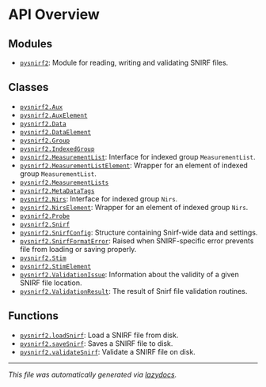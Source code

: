 <!-- markdownlint-disable -->

# API Overview

## Modules

- [`pysnirf2`](./pysnirf2.md#module-pysnirf2): Module for reading, writing and validating SNIRF files.

## Classes

- [`pysnirf2.Aux`](./pysnirf2.md#class-aux)
- [`pysnirf2.AuxElement`](./pysnirf2.md#class-auxelement)
- [`pysnirf2.Data`](./pysnirf2.md#class-data)
- [`pysnirf2.DataElement`](./pysnirf2.md#class-dataelement)
- [`pysnirf2.Group`](./pysnirf2.md#class-group)
- [`pysnirf2.IndexedGroup`](./pysnirf2.md#class-indexedgroup)
- [`pysnirf2.MeasurementList`](./pysnirf2.md#class-measurementlist): Interface for indexed group `MeasurementList`.
- [`pysnirf2.MeasurementListElement`](./pysnirf2.md#class-measurementlistelement): Wrapper for an element of indexed group `MeasurementList`.
- [`pysnirf2.MeasurementLists`](./pysnirf2.md#class-measurementlists)
- [`pysnirf2.MetaDataTags`](./pysnirf2.md#class-metadatatags)
- [`pysnirf2.Nirs`](./pysnirf2.md#class-nirs): Interface for indexed group `Nirs`.
- [`pysnirf2.NirsElement`](./pysnirf2.md#class-nirselement): Wrapper for an element of indexed group `Nirs`.
- [`pysnirf2.Probe`](./pysnirf2.md#class-probe)
- [`pysnirf2.Snirf`](./pysnirf2.md#class-snirf)
- [`pysnirf2.SnirfConfig`](./pysnirf2.md#class-snirfconfig): Structure containing Snirf-wide data and settings.
- [`pysnirf2.SnirfFormatError`](./pysnirf2.md#class-snirfformaterror): Raised when SNIRF-specific error prevents file from loading or saving properly.
- [`pysnirf2.Stim`](./pysnirf2.md#class-stim)
- [`pysnirf2.StimElement`](./pysnirf2.md#class-stimelement)
- [`pysnirf2.ValidationIssue`](./pysnirf2.md#class-validationissue): Information about the validity of a given SNIRF file location.
- [`pysnirf2.ValidationResult`](./pysnirf2.md#class-validationresult): The result of Snirf file validation routines.

## Functions

- [`pysnirf2.loadSnirf`](./pysnirf2.md#function-loadsnirf): Load a SNIRF file from disk.
- [`pysnirf2.saveSnirf`](./pysnirf2.md#function-savesnirf): Saves a SNIRF file to disk.
- [`pysnirf2.validateSnirf`](./pysnirf2.md#function-validatesnirf): Validate a SNIRF file on disk.


---

_This file was automatically generated via [lazydocs](https://github.com/ml-tooling/lazydocs)._
